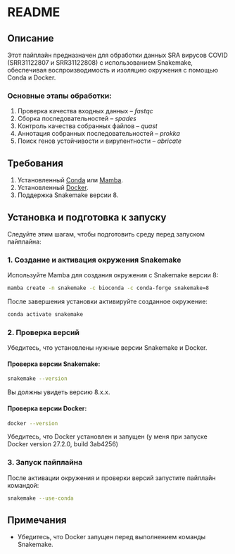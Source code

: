 # README

## Описание
Этот пайплайн предназначен для обработки данных SRA вирусов COVID (SRR31122807 и SRR31122808) с использованием Snakemake, обеспечивая воспроизводимость и изоляцию окружения с помощью Conda и Docker.

### Основные этапы обработки:
1. Проверка качества входных данных – *fastqc*
2. Сборка последовательностей – *spades*
3. Контроль качества собранных файлов – *quast*
4. Аннотация собранных последовательностей – *prokka*
5. Поиск генов устойчивости и вирулентности – *abricate*


## Требования
1. Установленный [Conda](https://docs.conda.io/en/latest/) или [Mamba](https://mamba.readthedocs.io/).
2. Установленный [Docker](https://www.docker.com/).
3. Поддержка Snakemake версии 8.

## Установка и подготовка к запуску
Следуйте этим шагам, чтобы подготовить среду перед запуском пайплайна:

### 1. Создание и активация окружения Snakemake
Используйте Mamba для создания окружения с Snakemake версии 8:

```bash
mamba create -n snakemake -c bioconda -c conda-forge snakemake=8
```

После завершения установки активируйте созданное окружение:

```bash
conda activate snakemake
```

### 2. Проверка версий
Убедитесь, что установлены нужные версии Snakemake и Docker.

#### Проверка версии Snakemake:
```bash
snakemake --version
```

Вы должны увидеть версию 8.x.x.

#### Проверка версии Docker:
```bash
docker --version
```

Убедитесь, что Docker установлен и запущен (у меня при запуске Docker version 27.2.0, build 3ab4256)

### 3. Запуск пайплайна
После активации окружения и проверки версий запустите пайплайн командой:

```bash
snakemake --use-conda
```

## Примечания
- Убедитесь, что Docker запущен перед выполнением команды Snakemake.